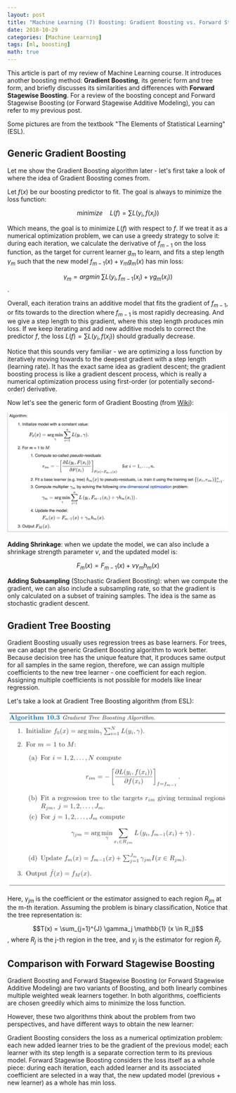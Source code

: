 ```yaml
---
layout: post
title: "Machine Learning (7) Boosting: Gradient Boosting vs. Forward Stagewise Boosting"
date: 2018-10-29
categories: [Machine Learning]
tags: [ml, boosting]
math: true
---
```


This article is part of my review of Machine Learning course. It introduces another boosting method: **Gradient Boosting**, its generic form and tree form, and briefly discusses its similarities and differences with **Forward Stagewise Boosting**. For a review of the boosting concept and Forward Stagewise Boosting (or Forward Stagewise Additive Modeling), you can refer to my previous post.

Some pictures are from the textbook "The Elements of Statistical Learning" (ESL).

## Generic Gradient Boosting

Let me show the Gradient Boosting algorithm later - let's first take a look of where the idea of Gradient Boosting comes from.

Let $f(x)$ be our boosting predictor to fit. The goal is always to minimize the loss function:

$$minimize \quad L(f) = \sum L(y_i, f(x_i))$$

Which means, the goal is to minimize $L(f)$ with respect to $f$. If we treat it as a numerical optimization problem, we can use a greedy strategy to solve it: during each iteration, we calculate the  derivative of $f_{m-1}$ on the loss function, as the target for current learner $g_m$ to learn, and fits a step length $\gamma_m$ such that the new model $f_{m-1}(x) + \gamma_m g_m(x)$ has min loss:

$$\gamma_m = argmin \; \sum L(y_i, f_{m-1}(x_i) + \gamma g_m(x_i))$$.

Overall, each iteration trains an additive model that fits the gradient of $f_{m-1}$, or fits towards to the direction where $f_{m-1}$ is most rapidly decreasing. And we give a step length to this gradient, where this step length produces min loss. If we keep iterating and add new additive models to correct the predictor $f$, the loss  $L(f) = \sum L(y_i, f(x_i))$ should gradually decrease.

Notice that this sounds very familiar - we are optimizing a loss function by iteratively moving towards to the deepest gradient with a step length (learning rate). It has the exact same idea as gradient descent; the gradient boosting process is like a gradient descent process, which is really a numerical optimization process using first-order (or potentially second-order) derivative.

Now let's see the generic form of Gradient Boosting (from [Wiki](https://en.wikipedia.org/wiki/Gradient_boosting#Algorithm)):

![generic-boosting](/assets/img/legacy/gradient-boosting.png)

**Adding Shrinkage**: when we update the model, we can also include a shrinkage strength parameter $\nu$, and the updated model is:

$$F_m(x) = F_{m-1}(x) + \nu \gamma_m h_m(x)$$

**Adding Subsampling** (Stochastic Gradient Boosting): when we compute the gradient, we can also include a subsampling rate, so that the gradient is only calculated on a subset of training samples. The idea is the same as stochastic gradient descent.

## Gradient Tree Boosting

Gradient Boosting usually uses regression trees as base learners. For trees, we can adapt the generic Gradient Boosting algorithm to work better. Because decision tree has the unique feature that, it produces same output for all samples in the same region, therefore, we can assign multiple coefficients to the new tree learner - one coefficient for each region. Assigning multiple coefficients is not possible for models like linear regression.

Let's take a look at Gradient Tree Boosting algorithm (from ESL):

![generic-boosting](/assets/img/legacy/gradient-boosting-tree.png)

Here, $\gamma_{jm}$ is the coefficient or the estimator assigned to each region $R_{jm}$ at the m-th iteration. Assuming the problem is binary classification, Notice that the tree representation is:

$$T(x) = \sum_{j=1}^{J} \gamma_j \mathbb{1} (x \in R_j)$$, where $R_j$ is the j-th region in the tree, and $\gamma_{j}$ is the estimator for region $R_j$.

## Comparison with Forward Stagewise Boosting

Gradient Boosting and Forward Stagewise Boosting (or Forward Stagewise Additive Modeling) are two variants of Boosting, and both linearly combines multiple weighted weak learners together. In both algorithms, coefficients are chosen greedily which aims to minimize the loss function.

However, these two algorithms think about the problem from two perspectives, and have different ways to obtain the new learner:

Gradient Boosting considers the loss as a numerical optimization problem: each new added learner tries to be the gradient of the previous model; each learner with its step length is a separate correction term to its previous model.
Forward Stagewise Boosting considers the loss itself as a whole piece: during each iteration, each added learner and its associated coefficient are selected in a way that, the new updated model (previous + new learner) as a whole has min loss.
